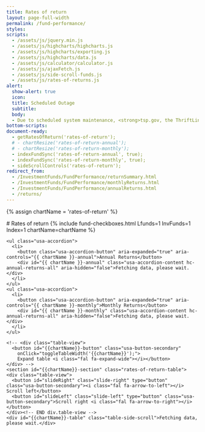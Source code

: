 ```yaml
---
title: Rates of return
layout: page-full-width
permalink: /fund-performance/
styles:
scripts:
  - /assets/js/jquery.min.js
  - /assets/js/highcharts/highcharts.js
  - /assets/js/highcharts/exporting.js
  - /assets/js/highcharts/data.js
  - /assets/js/calculator/calculator.js
  - /assets/js/ajaxFetch.js
  - /assets/js/side-scroll-funds.js
  - /assets/js/rates-of-returns.js
alert:
  show-alert: true
  icon:
  title: Scheduled Outage
  subtitle:
  body:
  - Due to scheduled system maintenance, <strong>tsp.gov, the ThriftLine, and frtib.gov</strong> will be unavailable from 1:30 a.m. (ET) on Saturday, August 22, to 1:30 a.m. (ET) on Monday, August 24. Thank you for your patience.
bottom-scripts:
document-ready:
  - getRatesOfReturn('rates-of-return');
  # - chartResize('rates-of-return-annual');
  # - chartResize('rates-of-return-monthly');
  - indexFundSync('rates-of-return-annual', true);
  - indexFundSync('rates-of-return-monthly', true);
  - sideScrollControls('rates-of-return');
redirect_from:
  - /InvestmentFunds/FundPerformance/returnSummary.html
  - /InvestmentFunds/FundPerformance/monthlyReturns.html
  - /InvestmentFunds/FundPerformance/annualReturns.html
  - /returns/
---
```

{% assign chartName = 'rates-of-return' %}
<div class="usa-grid centered" markdown="1">
# Rates of return
{% include fund-checkboxes.html Lfunds=1 InvFunds=1 Index=1 chartName=chartName %}
</div> <!-- end div.usa-grid centered -->
<div id="{{chartName}}-div" class="usa-grid-full usa-layout-docs-main_content">
<div class="usa-width-one-whole">

    <ul class="usa-accordion">
      <li>
        <button class="usa-accordion-button" aria-expanded="true" aria-controls="{{ chartName }}-annual">Annual Returns</button>
        <div id="{{ chartName }}-annual" class="usa-accordion-content hc-annual-returns-all" aria-hidden="false">Fetching data, please wait.</div>
      </li>
    </ul>
    <ul class="usa-accordion">
      <li>
        <button class="usa-accordion-button" aria-expanded="true" aria-controls="{{ chartName }}-monthly">Monthly Returns</button>
        <div id="{{ chartName }}-monthly" class="usa-accordion-content hc-annual-returns-all" aria-hidden="false">Fetching data, please wait.</div>
      </li>
    </ul>

    <!-- <div class="table-view">
      <button id="{{chartName}}-button" class="usa-button-secondary"
        onClick="toggleTableWidth('{{chartName}}');">
        Expand table <i class="fal fa-expand-wide"></i></button>
    </div> -->
    <section id="{{chartName}}-section" class="rates-of-return-table">
    <div class="table-view">
      <button id="slideRight" class="slide-right" type="button" class="usa-button-secondary"><i class="fal fa-arrow-to-left"></i> Scroll left</button>
      <button id="slideLeft" class="slide-left" type="button" class="usa-button-secondary">Scroll right <i class="fal fa-arrow-to-right"></i></button>
    </div><!-- END div.table-view -->
    <div id="{{chartName}}-table" class="table-side-scroll">Fetching data, please wait.</div>
  </section>

</div> <!-- END div.usa-width-one-whole -->
</div> <!-- END div.usa-grid-full -->

